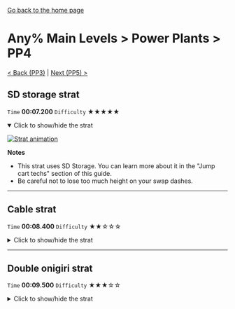 [Go back to the home page](https://github.com/Doublevil/scbspeedrun)

# Any% Main Levels > Power Plants > PP4

[< Back (PP3)](https://github.com/Doublevil/scbspeedrun/blob/main/levels/any_ml/pp/PP3.md) | [Next (PP5) >](https://github.com/Doublevil/scbspeedrun/blob/main/levels/any_ml/pp/PP5.md)

## SD storage strat

`Time` **00:07.200** `Difficulty` ★★★★★
<details open>
  <summary>Click to show/hide the strat</summary>

  [![Strat animation](https://github.com/Doublevil/scbspeedrun/blob/main/media/levels/pp/PP4_SDStrat.webp)](https://github.com/Doublevil/scbspeedrun/blob/main/media/levels/pp/PP4_SDStrat.mp4?raw=true)

  **Notes**
  - This strat uses SD Storage. You can learn more about it in the "Jump cart techs" section of this guide.
  - Be careful not to lose too much height on your swap dashes.
</details>

---
## Cable strat

`Time` **00:08.400** `Difficulty` ★★☆☆☆
<details>
  <summary>Click to show/hide the strat</summary>

  [![Strat animation](https://github.com/Doublevil/scbspeedrun/blob/main/media/levels/pp/PP4_HookingStrat.webp)](https://github.com/Doublevil/scbspeedrun/blob/main/media/levels/pp/PP4_HookingStrat.mp4?raw=true)

  **Notes**
  - Just be careful with the timing on the two first hooks. If you miss a hook, be ready to switch to triple jump to recover.
</details>

---
## Double onigiri strat

`Time` **00:09.500** `Difficulty` ★★★☆☆
<details>
  <summary>Click to show/hide the strat</summary>

  [![Strat animation](https://github.com/Doublevil/scbspeedrun/blob/main/media/levels/pp/PP4_DoubleOnigiriStrat.webp)](https://github.com/Doublevil/scbspeedrun/blob/main/media/levels/pp/PP4_DoubleOnigiriStrat.mp4?raw=true)

  **Notes**
  - The jump in the tiny gap to grab the second onigiri is obviously hard. Below are some advices to make it more consistent.
  - The key is to get enough height on the previous jump. If you are just under the 4th floating block when grabbing it, you should get the perfect jump every time.
  - In order to reach that height consistently, the video proposes a decent setup. Don't jump on the first hook, just fall and grab. Then high jump out of it and grab the far end of the 3rd floating block, then high jump out of it late enough that you almost bump into the 4th floating block.
  - You can probably find your own different setup if you don't like that one.
  - If it seems like you aren't high enough when grabbing the 4th floating block, don't go for it anyways, you won't make it. What you can do as a backup is grab the pillar just above the 2 glitch blocks, as low as possible, then wait for the cable to stabilize straight down, and do a normal jump into the gap.
</details>
